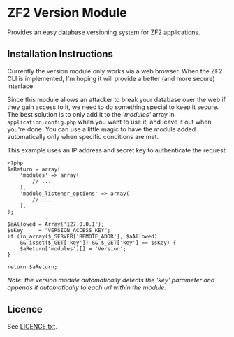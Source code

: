 ZF2 Version Module
==================

Provides an easy database versioning system for ZF2 applications.

## Installation Instructions

Currently the version module only works via a web browser. When the ZF2 CLI is
implemented, I'm hoping it will provide a better (and more secure) interface.

Since this module allows an attacker to break your database over the web if they
gain access to it, we need to do something special to keep it secure.
The best solution is to only add it to the *'modules'* array in
`application.config.php` when you want to use it, and leave it out when you're
done. You can use a little magic to have the module added automatically only
when specific conditions are met.

This example uses an IP address and secret key to authenticate the request:

    <?php
    $aReturn = array(
        'modules' => array(
            // ...
        ),
        'module_listener_options' => array(
            // ...
        ),
    );

    $aAllowed = Array('127.0.0.1');
    $sKey     = "VERSION_ACCESS_KEY";
    if (in_array($_SERVER['REMOTE_ADDR'], $aAllowed)
        && isset($_GET['key']) && $_GET['key'] == $sKey) {
        $aReturn['modules'][] = 'Version';
    }

    return $aReturn;

*Note: the version module automatically detects the 'key' parameter and appends
it automatically to each url within the module.*

## Licence

See [LICENCE.txt](https://github.com/valorin/zf2-version-module/blob/master/LICENCE.txt).
